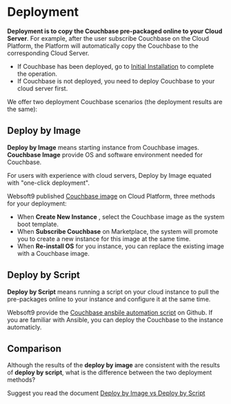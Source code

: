 # Deployment

**Deployment is to copy the Couchbase pre-packaged online to your Cloud Server**. For example, after the user subscribe Couchbase on the Cloud Platform, the Platform will automatically copy the Couchbase to the corresponding Cloud Server.

- If Couchbase has been deployed, go to [Initial Installation](/zh/stack-installation.md) to complete the operation.
- If Couchbase is not deployed, you need to deploy Couchbase to your cloud server first.

We offer two deployment Couchbase scenarios (the deployment results are the same):

## Deploy by Image

**Deploy by Image** means starting instance from Couchbase images. **Couchbase Image** provide OS and software environment needed for Couchbase.

For users with experience with cloud servers, Deploy by Image equated with "one-click deployment".

Websoft9 published [Couchbase image](https://apps.websoft9.com/metabase) on Cloud Platform, three methods for your deployment:

* When **Create New Instance** , select the Couchbase image as the system boot template.
* When **Subscribe Couchbase** on Marketplace, the system will promote you to create a new instance for this image at the same time.
* When **Re-install OS** for you instance, you can replace the existing image with a Couchbase image.

## Deploy by Script

**Deploy by Script** means running a script on your cloud instance to pull the pre-packages online to your instance and configure it at the same time.

Websoft9 provide the [Couchbase ansbile automation script](https://github.com/Websoft9/ansible-metabase) on Github. If you are familiar with Ansible, you can deploy the Couchbase to the instance automaticly.

## Comparison

Although the results of the **deploy by image** are consistent with the results of **deploy by script**, what is the difference between the two deployment methods?

Suggest you read the document [Deploy by Image vs Deploy by Script](https://support.websoft9.com/docs/faq/bz-product.html#deployment-comparison)